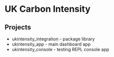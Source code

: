 # UK Carbon Intensity

## Projects
- ukintensity_integration - package library
- ukintensity_app - main dashboard app
- ukintensity_console - testing REPL console app

